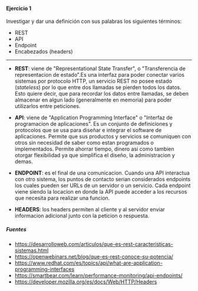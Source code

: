#### Ejercicio 1
Investigar y dar una definición con sus palabras los siguientes términos:
- REST
- API
- Endpoint
- Encabezados (headers)

____
- **REST**: viene de "Representational State Transfer", o "Transferencia de representacion de estado".Es una interfaz para poder conectar varios sistemas por protocolo HTTP, un servicio REST no posee estado (_stateless_) por lo que entre dos llamadas se pierden todos los datos.
Esto quiere decir, que para recordar los datos entre llamadas, se deben almacenar en algun lado (generalmente en memoria) para poder utilizarlos entre peticiones.

- **API**: viene de "Application Programming Interface" o "Interfaz de programacion de aplicaciones". Es un conjunto de definiciones y protocolos que se usa para diseñar e integrar el software de aplicaciones.
Permite que sus productos y servicios se comuniquen con otros sin necesidad de saber como estan programados o implementados. Permite ahorrar tiempo, dinero asi como tambien otorgar flexibilidad ya que simplifica el diseño, la administracion y demas.

- **ENDPOINT**: es el final de una comunicacion. Cuando una API interactua con otro sistema, los puntos de contacto serian considerados endpoints los cuales pueden ser URLs de un servidor o un servicio.
Cada endpoint viene siendo la locacion en donde la API puede acceder a los recursos que necesita para realizar una funcion.

- **HEADERS**: los headers permiten al cliente y al servidor enviar informacion adicional junto con la peticion o respuesta.

##### Fuentes
- https://desarrolloweb.com/articulos/que-es-rest-caracteristicas-sistemas.html
- https://openwebinars.net/blog/que-es-rest-conoce-su-potencia/
- https://www.redhat.com/es/topics/api/what-are-application-programming-interfaces
- https://smartbear.com/learn/performance-monitoring/api-endpoints/
- https://developer.mozilla.org/es/docs/Web/HTTP/Headers
